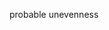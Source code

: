 probable unevenness
<!---
Unimportant-Cargo/Unimportant-Cargo is a ✨ special ✨ repository because its `README.md` (this file) appears on your GitHub profile.
You can click the Preview link to take a look at your changes.
--->
